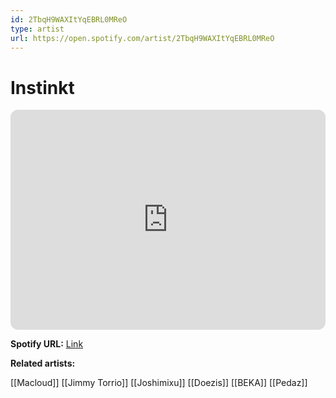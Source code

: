 ```yaml
---
id: 2TbqH9WAXItYqEBRL0MReO
type: artist
url: https://open.spotify.com/artist/2TbqH9WAXItYqEBRL0MReO
---
```

# Instinkt

<iframe style="border-radius:12px" src="https://open.spotify.com/embed/artist/2TbqH9WAXItYqEBRL0MReO" width="100%" height="352" frameBorder="0" allowfullscreen="" allow="autoplay; clipboard-write; encrypted-media; fullscreen; picture-in-picture" loading="lazy"></iframe>

**Spotify URL:** [Link](https://open.spotify.com/artist/2TbqH9WAXItYqEBRL0MReO)

**Related artists:**

[[Macloud]]
[[Jimmy Torrio]]
[[Joshimixu]]
[[Doezis]]
[[BEKA]]
[[Pedaz]]
